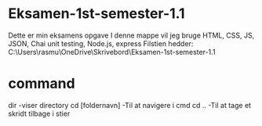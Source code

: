 # Eksamen-1st-semester-1.1
Dette er min eksamens opgave 
I denne mappe vil jeg bruge HTML, CSS, JS, JSON, Chai unit testing, Node.js, express
Filstien hedder: C:\Users\rasmu\OneDrive\Skrivebord\Eksamen-1st-semester-1.1

# command 
dir  -viser directory
cd [foldernavn] -Til at navigere i cmd
cd ..   -Til at tage et skridt tilbage i stier


